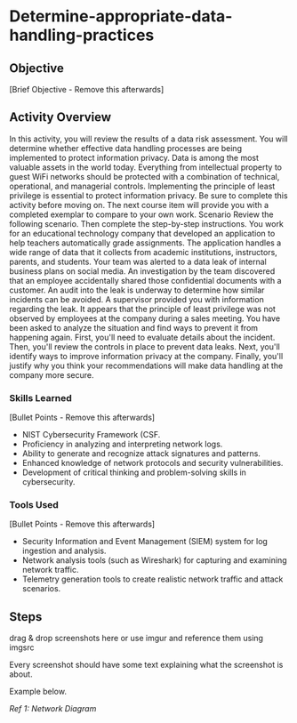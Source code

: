 # Determine-appropriate-data-handling-practices

## Objective
[Brief Objective - Remove this afterwards]

## Activity Overview
In this activity, you will review the results of a data risk assessment. You will determine whether 
effective data handling processes are being implemented to protect information privacy. 
Data is among the most valuable assets in the world today. Everything from intellectual property 
to guest WiFi networks should be protected with a combination of technical, operational, and 
managerial controls. Implementing the principle of least privilege is essential to protect 
information privacy.
Be sure to complete this activity before moving on. The next course item will provide you with a 
completed exemplar to compare to your own work.
Scenario
Review the following scenario. Then complete the step-by-step instructions.
You work for an educational technology company that developed an application to help teachers 
automatically grade assignments. The application handles a wide range of data that it collects 
from academic institutions, instructors, parents, and students.
Your team was alerted to a data leak of internal business plans on social media. An investigation 
by the team discovered that an employee accidentally shared those confidential documents with 
a customer. An audit into the leak is underway to determine how similar incidents can be 
avoided.
A supervisor provided you with information regarding the leak. It appears that the principle of 
least privilege was not observed by employees at the company during a sales meeting. You have 
been asked to analyze the situation and find ways to prevent it from happening again.
First, you'll need to evaluate details about the incident. Then, you'll review the controls in place to 
prevent data leaks. Next, you'll identify ways to improve information privacy at the company. 
Finally, you'll justify why you think your recommendations will make data handling at the 
company more secure.

### Skills Learned
[Bullet Points - Remove this afterwards]

- NIST Cybersecurity Framework (CSF.
- Proficiency in analyzing and interpreting network logs.
- Ability to generate and recognize attack signatures and patterns.
- Enhanced knowledge of network protocols and security vulnerabilities.
- Development of critical thinking and problem-solving skills in cybersecurity.

### Tools Used
[Bullet Points - Remove this afterwards]

- Security Information and Event Management (SIEM) system for log ingestion and analysis.
- Network analysis tools (such as Wireshark) for capturing and examining network traffic.
- Telemetry generation tools to create realistic network traffic and attack scenarios.

## Steps
drag & drop screenshots here or use imgur and reference them using imgsrc

Every screenshot should have some text explaining what the screenshot is about.

Example below.

*Ref 1: Network Diagram*
